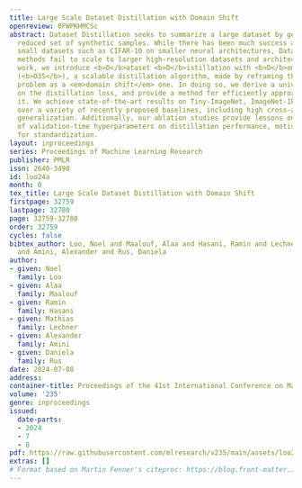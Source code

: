 ```yaml
---
title: Large Scale Dataset Distillation with Domain Shift
openreview: 0FWPKHMCSc
abstract: Dataset Distillation seeks to summarize a large dataset by generating a
  reduced set of synthetic samples. While there has been much success at distilling
  small datasets such as CIFAR-10 on smaller neural architectures, Dataset Distillation
  methods fail to scale to larger high-resolution datasets and architectures. In this
  work, we introduce <b>D</b>ataset <b>D</b>istillation with <b>D</b>omain <b>S</b>hift
  (<b>D3S</b>), a scalable distillation algorithm, made by reframing the dataset distillation
  problem as a <em>domain shift</em> one. In doing so, we derive a universal bound
  on the distillation loss, and provide a method for efficiently approximately optimizing
  it. We achieve state-of-the-art results on Tiny-ImageNet, ImageNet-1k, and ImageNet-21K
  over a variety of recently proposed baselines, including high cross-architecture
  generalization. Additionally, our ablation studies provide lessons on the importance
  of validation-time hyperparameters on distillation performance, motivating the need
  for standardization.
layout: inproceedings
series: Proceedings of Machine Learning Research
publisher: PMLR
issn: 2640-3498
id: loo24a
month: 0
tex_title: Large Scale Dataset Distillation with Domain Shift
firstpage: 32759
lastpage: 32780
page: 32759-32780
order: 32759
cycles: false
bibtex_author: Loo, Noel and Maalouf, Alaa and Hasani, Ramin and Lechner, Mathias
  and Amini, Alexander and Rus, Daniela
author:
- given: Noel
  family: Loo
- given: Alaa
  family: Maalouf
- given: Ramin
  family: Hasani
- given: Mathias
  family: Lechner
- given: Alexander
  family: Amini
- given: Daniela
  family: Rus
date: 2024-07-08
address:
container-title: Proceedings of the 41st International Conference on Machine Learning
volume: '235'
genre: inproceedings
issued:
  date-parts:
  - 2024
  - 7
  - 8
pdf: https://raw.githubusercontent.com/mlresearch/v235/main/assets/loo24a/loo24a.pdf
extras: []
# Format based on Martin Fenner's citeproc: https://blog.front-matter.io/posts/citeproc-yaml-for-bibliographies/
---
```

